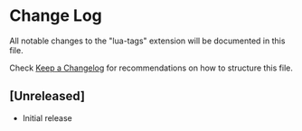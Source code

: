# Change Log

All notable changes to the "lua-tags" extension will be documented in this file.

Check [Keep a Changelog](http://keepachangelog.com/) for recommendations on how to structure this file.

## [Unreleased]

- Initial release